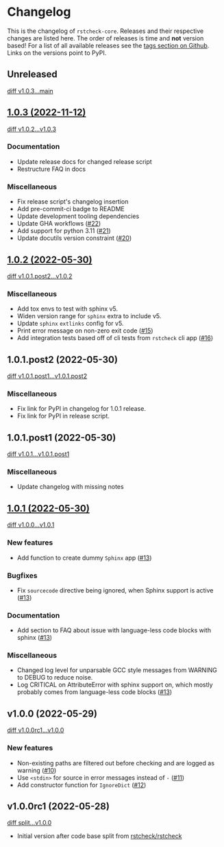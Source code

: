 # Changelog

This is the changelog of `rstcheck-core`. Releases and their respective
changes are listed here. The order of releases is time and **not** version based!
For a list of all available releases see the
[tags section on Github](https://github.com/rstcheck/rstcheck-core/tags).
Links on the versions point to PyPI.

<!-- Valid subcategories
NOTE: please use them in this order.
### BREAKING CHANGES
### New features
### Bugfixes
### Documentation
### Miscellaneous
-->

## Unreleased

[diff v1.0.3...main](https://github.com/rstcheck/rstcheck-core/compare/v1.0.3...main)

## [1.0.3 (2022-11-12)](https://github.com/rstcheck/rstcheck-core/releases/v1.0.3)

[diff v1.0.2...v1.0.3](https://github.com/rstcheck/rstcheck-core/compare/v1.0.2...v1.0.3)

### Documentation

- Update release docs for changed release script
- Restructure FAQ in docs

### Miscellaneous

- Fix release script's changelog insertion
- Add pre-commit-ci badge to README
- Update development tooling dependencies
- Update GHA workflows ([#22](https://github.com/rstcheck/rstcheck-core/issues/22))
- Add support for python 3.11 ([#21](https://github.com/rstcheck/rstcheck-core/issues/21))
- Update docutils version constraint ([#20](https://github.com/rstcheck/rstcheck-core/issues/20))

## [1.0.2 (2022-05-30)](https://pypi.org/project/rstcheck-core/1.0.2)

[diff v1.0.1.post2...v1.0.2](https://github.com/rstcheck/rstcheck-core/compare/v1.0.1.post2...v1.0.2)

### Miscellaneous

- Add tox envs to test with sphinx v5.
- Widen version range for `sphinx` extra to include v5.
- Update `sphinx` `extlinks` config for v5.
- Print error message on non-zero exit code ([#15](https://github.com/rstcheck/rstcheck-core/pull/15))
- Add integration tests based off of cli tests from `rstcheck` cli app ([#16](https://github.com/rstcheck/rstcheck-core/pull/16))

## 1.0.1.post2 (2022-05-30)

[diff v1.0.1.post1...v1.0.1.post2](https://github.com/rstcheck/rstcheck-core/compare/v1.0.1.post1...v1.0.1.post2)

### Miscellaneous

- Fix link for PyPI in changelog for 1.0.1 release.
- Fix link for PyPI in release script.

## 1.0.1.post1 (2022-05-30)

[diff v1.0.1...v1.0.1.post1](https://github.com/rstcheck/rstcheck-core/compare/v1.0.1...v1.0.1.post1)

### Miscellaneous

- Update changelog with missing notes

## [1.0.1 (2022-05-30)](https://pypi.org/project/rstcheck-core/1.0.1)

[diff v1.0.0...v1.0.1](https://github.com/rstcheck/rstcheck-core/compare/v1.0.0...v1.0.1)

### New features

- Add function to create dummy `Sphinx` app ([#13](https://github.com/rstcheck/rstcheck-core/pull/13))

### Bugfixes

- Fix `sourcecode` directive being ignored, when Sphinx support is active ([#13](https://github.com/rstcheck/rstcheck-core/pull/13))

### Documentation

- Add section to FAQ about issue with language-less code blocks with sphinx ([#13](https://github.com/rstcheck/rstcheck-core/pull/13))

### Miscellaneous

- Changed log level for unparsable GCC style messages from WARNING to DEBUG to reduce noise.
- Log CRITICAL on AttributeError with sphinx support on, which mostly probably comes from
  language-less code blocks ([#13](https://github.com/rstcheck/rstcheck-core/pull/13))

## v1.0.0 (2022-05-29)

[diff v1.0.0rc1...v1.0.0](https://github.com/rstcheck/rstcheck-core/compare/v1.0.0rc1...v1.0.0)

### New features

- Non-existing paths are filtered out before checking and are logged as warning ([#10](https://github.com/rstcheck/rstcheck-core/pull/10))
- Use `<stdin>` for source in error messages instead of `-` ([#11](https://github.com/rstcheck/rstcheck-core/pull/11))
- Add constructor function for `IgnoreDict` ([#12](https://github.com/rstcheck/rstcheck-core/pull/12))

## v1.0.0rc1 (2022-05-28)

[diff split...v1.0.0](https://github.com/rstcheck/rstcheck-core/compare/split...v1.0.0rc1)

- Initial version after code base split from [rstcheck/rstcheck](https://github.com/rstcheck/rstcheck)
